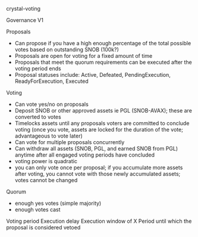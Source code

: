 crystal-voting

Governance V1

Proposals 
- Can propose if you have a high enough percentage of the total possible votes based on outstanding SNOB (100k?)
- Proposals are open for voting for a fixed amount of time
- Proposals that meet the quorum requirements can be executed after the voting period ends
- Proposal statuses include: Active, Defeated, PendingExecution, ReadyForExecution, Executed

Voting
- Can vote yes/no on proposals 
- Deposit SNOB or other approved assets ie PGL (SNOB-AVAX); these are converted to votes
- Timelocks assets until any proposals voters are committed to conclude voting (once you vote, assets are locked for the duration of the vote; advantageous to vote later)
- Can vote for multiple proposals concurrently
- Can withdraw all assets (SNOB, PGL, and earned SNOB from PGL) anytime after all engaged voting periods have concluded
- voting power is quadratic
- you can only vote once per proposal; if you accumulate more assets after voting, you cannot vote with those newly accumulated assets; votes cannot be changed

Quorum
- enough yes votes (simple majority)
- enough votes cast

Voting period
Execution delay
Execution window of X Period until which the proposal is considered vetoed
